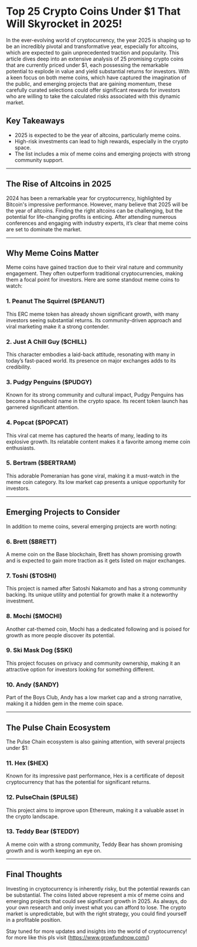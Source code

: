 # Top 25 Crypto Coins Under $1 That Will Skyrocket in 2025!

In the ever-evolving world of cryptocurrency, the year 2025 is shaping up to be an incredibly pivotal and transformative year, especially for altcoins, which are expected to gain unprecedented traction and popularity. This article dives deep into an extensive analysis of 25 promising crypto coins that are currently priced under $1, each possessing the remarkable potential to explode in value and yield substantial returns for investors. With a keen focus on both meme coins, which have captured the imagination of the public, and emerging projects that are gaining momentum, these carefully curated selections could offer significant rewards for investors who are willing to take the calculated risks associated with this dynamic market.

## Key Takeaways

- 2025 is expected to be the year of altcoins, particularly meme coins.
- High-risk investments can lead to high rewards, especially in the crypto space.
- The list includes a mix of meme coins and emerging projects with strong community support.

---

## The Rise of Altcoins in 2025

2024 has been a remarkable year for cryptocurrency, highlighted by Bitcoin's impressive performance. However, many believe that 2025 will be the year of altcoins. Finding the right altcoins can be challenging, but the potential for life-changing profits is enticing. After attending numerous conferences and engaging with industry experts, it’s clear that meme coins are set to dominate the market.

---

## Why Meme Coins Matter

Meme coins have gained traction due to their viral nature and community engagement. They often outperform traditional cryptocurrencies, making them a focal point for investors. Here are some standout meme coins to watch:

### 1. **Peanut The Squirrel ($PEANUT)**

This ERC meme token has already shown significant growth, with many investors seeing substantial returns. Its community-driven approach and viral marketing make it a strong contender.

### 2. **Just A Chill Guy ($CHILL)**

This character embodies a laid-back attitude, resonating with many in today’s fast-paced world. Its presence on major exchanges adds to its credibility.

### 3. **Pudgy Penguins ($PUDGY)**

Known for its strong community and cultural impact, Pudgy Penguins has become a household name in the crypto space. Its recent token launch has garnered significant attention.

### 4. **Popcat ($POPCAT)**

This viral cat meme has captured the hearts of many, leading to its explosive growth. Its relatable content makes it a favorite among meme coin enthusiasts.

### 5. **Bertram ($BERTRAM)**

This adorable Pomeranian has gone viral, making it a must-watch in the meme coin category. Its low market cap presents a unique opportunity for investors.

---

## Emerging Projects to Consider

In addition to meme coins, several emerging projects are worth noting:

### 6. **Brett ($BRETT)**

A meme coin on the Base blockchain, Brett has shown promising growth and is expected to gain more traction as it gets listed on major exchanges.

### 7. **Toshi ($TOSHI)**

This project is named after Satoshi Nakamoto and has a strong community backing. Its unique utility and potential for growth make it a noteworthy investment.

### 8. **Mochi ($MOCHI)**

Another cat-themed coin, Mochi has a dedicated following and is poised for growth as more people discover its potential.

### 9. **Ski Mask Dog ($SKI)**

This project focuses on privacy and community ownership, making it an attractive option for investors looking for something different.

### 10. **Andy ($ANDY)**

Part of the Boys Club, Andy has a low market cap and a strong narrative, making it a hidden gem in the meme coin space.

---

## The Pulse Chain Ecosystem

The Pulse Chain ecosystem is also gaining attention, with several projects under $1:

### 11. **Hex ($HEX)**

Known for its impressive past performance, Hex is a certificate of deposit cryptocurrency that has the potential for significant returns.

### 12. **PulseChain ($PULSE)**

This project aims to improve upon Ethereum, making it a valuable asset in the crypto landscape.

### 13. **Teddy Bear ($TEDDY)**

A meme coin with a strong community, Teddy Bear has shown promising growth and is worth keeping an eye on.

---

## Final Thoughts

Investing in cryptocurrency is inherently risky, but the potential rewards can be substantial. The coins listed above represent a mix of meme coins and emerging projects that could see significant growth in 2025. As always, do your own research and only invest what you can afford to lose. The crypto market is unpredictable, but with the right strategy, you could find yourself in a profitable position.

Stay tuned for more updates and insights into the world of cryptocurrency! for more like this pls visit (https://www.growfundnow.com/)
